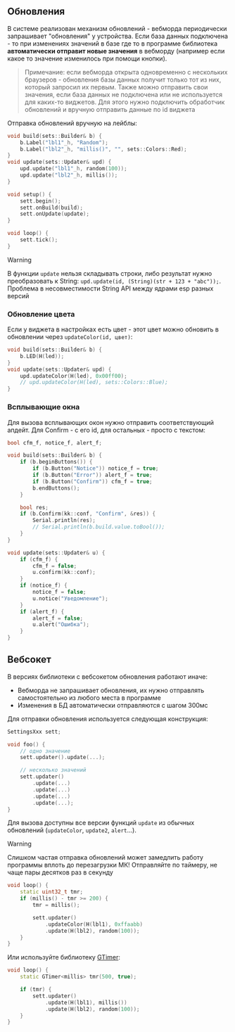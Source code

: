 ## Обновления
В системе реализован механизм обновлений - вебморда периодически запрашивает "обновления" у устройства. Если база данных подключена - то при изменениях значений в базе где то в программе библиотека **автоматически отправит новые значения** в вебморду (например если какое то значение изменилось при помощи кнопки).

> Примечание: если вебморда открыта одновременно с нескольких браузеров - обновления базы данных получит только тот из них, который запросил их первым. Также можно отправить свои значения, если база данных не подключена или не используется для каких-то виджетов. Для этого нужно подключить обработчик обновлений и вручную отправить данные по id виджета

Отправка обновлений вручную на лейблы:

```cpp
void build(sets::Builder& b) {
    b.Label("lbl1"_h, "Random");
    b.Label("lbl2"_h, "millis()", "", sets::Colors::Red);
}
void update(sets::Updater& upd) {
    upd.update("lbl1"_h, random(100));
    upd.update("lbl2"_h, millis());
}

void setup() {
    sett.begin();
    sett.onBuild(build);
    sett.onUpdate(update);
}

void loop() {
    sett.tick();
}
```

> [!WARNING]
> В функции `update` нельзя складывать строки, либо результат нужно преобразовать к String: `upd.update(id, (String)(str + 123 + "abc"));`. Проблема в несовместимости String API между ядрами esp разных версий

### Обновление цвета
Если у виджета в настройках есть цвет - этот цвет можно обновить в обновлении через `updateColor(id, цвет)`:

```cpp
void build(sets::Builder& b) {
    b.LED(H(led));
}
void update(sets::Updater& upd) {
    upd.updateColor(H(led), 0x00ff00);
    // upd.updateColor(H(led), sets::Colors::Blue);
}
```

### Всплывающие окна
Для вызова всплывающих окон нужно отправить соответствующий апдейт. Для Confirm - с его id, для остальных - просто с текстом:

```cpp
bool cfm_f, notice_f, alert_f;

void build(sets::Builder& b) {
    if (b.beginButtons()) {
        if (b.Button("Notice")) notice_f = true;
        if (b.Button("Error")) alert_f = true;
        if (b.Button("Confirm")) cfm_f = true;
        b.endButtons();
    }

    bool res;
    if (b.Confirm(kk::conf, "Confirm", &res)) {
        Serial.println(res);
        // Serial.println(b.build.value.toBool());
    }
}

void update(sets::Updater& u) {
    if (cfm_f) {
        cfm_f = false;
        u.confirm(kk::conf);
    }
    if (notice_f) {
        notice_f = false;
        u.notice("Уведомление");
    }
    if (alert_f) {
        alert_f = false;
        u.alert("Ошибка");
    }
}
```

## Вебсокет
В версиях библиотеки с вебсокетом обновления работают иначе:

- Вебморда не запрашивает обновления, их нужно отправлять самостоятельно из любого места в программе
- Изменения в БД автоматически отправляются с шагом 300мс

Для отправки обновления используется следующая конструкция:

```cpp
SettingsXxx sett;

void foo() {
    // одно значение
    sett.updater().update(...);

    // несколько значений
    sett.updater()
        .update(...)
        .update(...)
        .update(...)
        .update(...);
}
```

Для вызова доступны все версии функций `update` из обычных обновлений (`updateColor`, `update2`, `alert`...).

> [!WARNING]
> Слишком частая отправка обновлений может замедлить работу программы вплоть до перезагрузки МК! Отправляйте по таймеру, не чаще пары десятков раз в секунду

```cpp
void loop() {
    static uint32_t tmr;
    if (millis() - tmr >= 200) {
        tmr = millis();

        sett.updater()
            .updateColor(H(lbl1), 0xffaabb)
            .update(H(lbl2), random(100));
    }
}
```

Или используйте библиотеку [GTimer](https://github.com/GyverLibs/GTimer):

```cpp
void loop() {
    static GTimer<millis> tmr(500, true);

    if (tmr) {
        sett.updater()
            .update(H(lbl1), millis())
            .update(H(lbl2), random(100));
    }
}
```